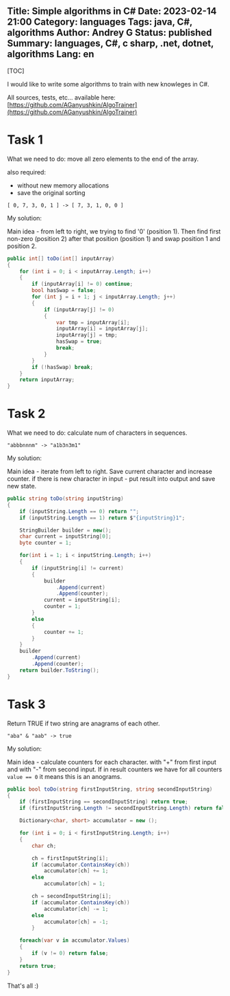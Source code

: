 Title: Simple algorithms in C#
Date: 2023-02-14 21:00
Category: languages
Tags: java, C#, algorithms
Author: Andrey G
Status: published
Summary: languages, C#, c sharp, .net, dotnet, algorithms
Lang: en
---

[TOC]

I would like to write some algorithms to train with new knowleges in C#.

All sources, tests, etc...
available here: [https://github.com/AGanyushkin/AlgoTrainer](https://github.com/AGanyushkin/AlgoTrainer)


# Task 1

What we need to do: move all zero elements to the end of the array.

also required:

- without new memory allocations
- save the original sorting

```
[ 0, 7, 3, 0, 1 ] -> [ 7, 3, 1, 0, 0 ]
```

My solution:

Main idea - from left to right, we trying to find '0' (position 1). Then find first non-zero (position 2)
after that position (position 1) and swap position 1 and position 2.

```csharp
public int[] toDo(int[] inputArray)
{
    for (int i = 0; i < inputArray.Length; i++)
    {
        if (inputArray[i] != 0) continue;
        bool hasSwap = false;
        for (int j = i + 1; j < inputArray.Length; j++)
        {
            if (inputArray[j] != 0)
            {
                var tmp = inputArray[i];
                inputArray[i] = inputArray[j];
                inputArray[j] = tmp;
                hasSwap = true;
                break;
            }
        }
        if (!hasSwap) break;
    }
    return inputArray;
}
```

# Task 2

What we need to do: calculate num of characters in sequences.

```
"abbbnnnm" -> "a1b3n3m1"
```

My solution:

Main idea - iterate from left to right. Save current character and increase counter.
if there is new character in input - put result into output and save new state.

```csharp
public string toDo(string inputString)
{
    if (inputString.Length == 0) return "";
    if (inputString.Length == 1) return $"{inputString}1";

    StringBuilder builder = new();
    char current = inputString[0];
    byte counter = 1;

    for(int i = 1; i < inputString.Length; i++)
    {
        if (inputString[i] != current)
        {
            builder
                .Append(current)
                .Append(counter);
            current = inputString[i];
            counter = 1;
        }
        else
        {
            counter += 1;
        }
    }
    builder
        .Append(current)
        .Append(counter);
    return builder.ToString();
}
```

# Task 3

Return TRUE if two string are anagrams of each other.

```
"aba" & "aab" -> true
```

My solution:

Main idea - calculate counters for each character. with "+" from first input and with "-" from second input.
If in result counters we have for all counters `value == 0` it means this is an anograms.

```csharp
public bool toDo(string firstInputString, string secondInputString)
{
    if (firstInputString == secondInputString) return true;
    if (firstInputString.Length != secondInputString.Length) return false;

    Dictionary<char, short> accumulator = new ();

    for (int i = 0; i < firstInputString.Length; i++)
    {
        char ch;

        ch = firstInputString[i];
        if (accumulator.ContainsKey(ch))
            accumulator[ch] += 1;
        else
            accumulator[ch] = 1;

        ch = secondInputString[i];
        if (accumulator.ContainsKey(ch))
            accumulator[ch] -= 1;
        else
            accumulator[ch] = -1;
        }

    foreach(var v in accumulator.Values)
    {
        if (v != 0) return false;
    }
    return true;
}
```

That's all :)